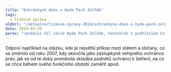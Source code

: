 ```yaml
---
title: "Ochránkyně dnes v Hyde Park Zelňák"
tags:
  - Tisková zpráva
oldUrl: "/aktualne/tiskove-zpravy-2014/ochrankyne-dnes-v-hyde-park-zelnak"
date: 2014-03-26
perex: "<p>Další díl série Hyde Park Zelňák, tentokrát s podtitulem Co chce hájit ombudsmanka?, je v plánu dnes od 20.00 hodin v kongresovém sále Divadla Husa na provázku v Brně. Hostem debaty moderované Ivanou Svobodovou (Respekt) a Karlem Škrabalem (MF DNES) bude nová veřejná ochránkyně práv Anna Šabatová. </p>"
---
```


<!-- imported from the old website -->

Odpoví například na otázku, kde je největší příkop mezi státem a občany, co se změnilo od roku 2007, kdy skončila jako zástupkyně veřejného ochránce práv, jak se od té doby proměnila skladba podnětů ochránci k šetření, na co se chce během svého funkčního období zaměřit apod.
